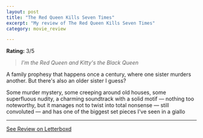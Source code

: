 ```yaml
---
layout: post
title: "The Red Queen Kills Seven Times"
excerpt: "My review of The Red Queen Kills Seven Times"
category: movie_review

---
```


**Rating:** 3/5

<blockquote><i>I'm the Red Queen and Kitty's the Black Queen</i></blockquote>A family prophesy that happens once a century, where one sister murders another. But there's also an older sister I guess?

Some murder mystery, some creeping around old houses, some superfluous nudity, a charming soundtrack with a solid motif — nothing too noteworthy, but it manages not to twist into total nonsense — still convoluted — and has one of the biggest set pieces I've seen in a giallo

<hr>

[See Review on Letterboxd](https://boxd.it/4KIYn9)
